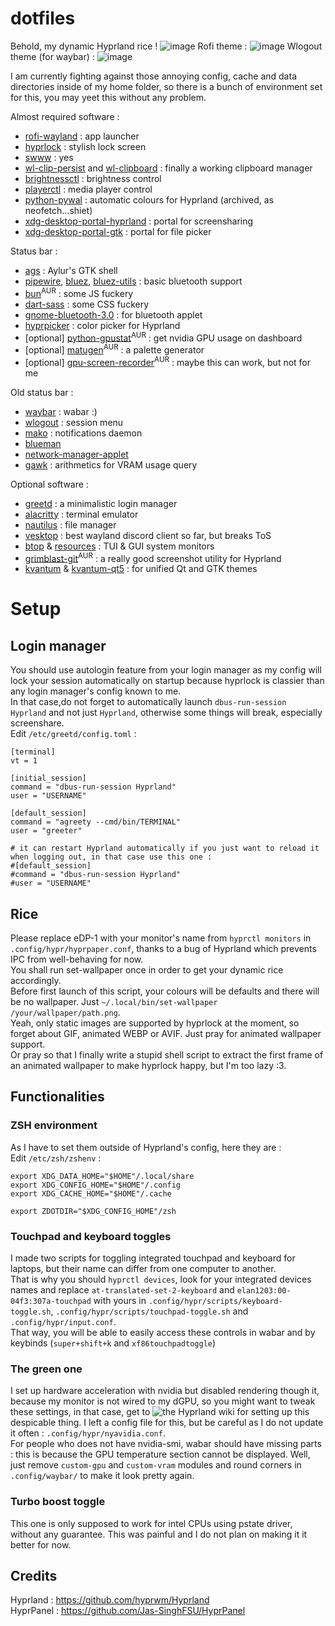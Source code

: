 # dotfiles
Behold, my dynamic Hyprland rice !
![image](https://github.com/user-attachments/assets/22b40d8c-1827-4035-a3eb-8cfecf222928)
Rofi theme :
![image](https://github.com/NyanMaths/dotfiles/assets/64662422/5194d642-b51a-47a6-8d6f-b13a3b7c1344)
Wlogout theme (for waybar) :
![image](https://github.com/NyanMaths/dotfiles/assets/64662422/aaa2aa21-5b5d-4d18-aa34-f16af59273e4)

I am currently fighting against those annoying config, cache and data directories inside of my home folder, so there is a bunch of environment set for this, you may yeet this without any problem.


Almost required software :
  - [rofi-wayland](https://github.com/lbonn/rofi) : app launcher
  - [hyprlock](https://github.com/hyprwm/hyprlock) : stylish lock screen
  - [swww](https://github.com/LGFae/swww) : yes
  - [wl-clip-persist](https://github.com/Linus789/wl-clip-persist) and [wl-clipboard](https://github.com/bugaevc/wl-clipboard) : finally a working clipboard manager
  - [brightnessctl](https://github.com/Hummer12007/brightnessctl) : brightness control
  - [playerctl](https://github.com/altdesktop/playerctl) : media player control
  - [python-pywal](https://github.com/dylanaraps/pywal) : automatic colours for Hyprland (archived, as neofetch...shiet)
  - [xdg-desktop-portal-hyprland](https://github.com/hyprwm/xdg-desktop-portal-hyprland) : portal for screensharing
  - [xdg-desktop-portal-gtk](https://github.com/flatpak/xdg-desktop-portal-gtk) : portal for file picker

Status bar :
  - [ags](https://github.com/Aylur/ags) : Aylur's GTK shell
  - [pipewire](https://gitlab.freedesktop.org/pipewire/pipewire), [bluez](https://github.com/bluez/bluez), [bluez-utils](https://github.com/bluez/bluez) : basic bluetooth support
  - [bun](https://github.com/oven-sh/bun)<sup>AUR</sup> : some JS fuckery
  - [dart-sass](https://github.com/sass/sass) : some CSS fuckery
  - [gnome-bluetooth-3.0](https://gitlab.gnome.org/GNOME/gnome-bluetooth) : for bluetooth applet
  - [hyprpicker](https://github.com/hyprwm/hyprpicker) : color picker for Hyprland
  - [optional] [python-gpustat](https://github.com/wookayin/gpustat)<sup>AUR</sup> : get nvidia GPU usage on dashboard
  - [optional] [matugen](https://github.com/InioX/matugen)<sup>AUR</sup> : a palette generator
  - [optional] [gpu-screen-recorder](https://git.dec05eba.com/gpu-screen-recorder)<sup>AUR</sup> : maybe this can work, but not for me

Old status bar :
  - [waybar](https://github.com/Alexays/Waybar) : wabar :)
  - [wlogout](https://github.com/ArtsyMacaw/wlogout) : session menu
  - [mako](https://github.com/emersion/mako) : notifications daemon
  - [blueman](https://github.com/blueman-project/blueman)
  - [network-manager-applet](https://gitlab.gnome.org/GNOME/network-manager-applet)
  - [gawk](https://git.savannah.gnu.org/cgit/gawk.git) : arithmetics for VRAM usage query

Optional software :
  - [greetd](https://github.com/kennylevinsen/greetd) : a minimalistic login manager
  - [alacritty](https://github.com/alacritty/alacritty) : terminal emulator
  - [nautilus](https://gitlab.gnome.org/GNOME/nautilus) : file manager
  - [vesktop](https://github.com/Vencord/Vesktop) : best wayland discord client so far, but breaks ToS
  - [btop](https://github.com/aristocratos/btop) & [resources](https://github.com/nokyan/resources) : TUI & GUI system monitors
  - [grimblast-git](https://github.com/hyprwm/contrib)<sup>AUR</sup> : a really good screenshot utility for Hyprland
  - [kvantum](https://github.com/tsujan/Kvantum) & [kvantum-qt5](https://github.com/tsujan/Kvantum) : for unified Qt and GTK themes


<h1>Setup</h1>

<h2>Login manager</h2>

You should use autologin feature from your login manager as my config will lock your session automatically on startup because hyprlock is classier than any login manager's config known to me.
<br />In that case,do not forget to automatically launch ```dbus-run-session Hyprland``` and not just ```Hyprland```, otherwise some things will break, especially screenshare.
<br />Edit ```/etc/greetd/config.toml``` :
```
[terminal]
vt = 1

[initial_session]
command = "dbus-run-session Hyprland"
user = "USERNAME"

[default_session]
command = "agreety --cmd/bin/TERMINAL"
user = "greeter"

# it can restart Hyprland automatically if you just want to reload it when logging out, in that case use this one :
#[default_session]
#command = "dbus-run-session Hyprland"
#user = "USERNAME"
```
<h2>Rice</h2>

Please replace eDP-1 with your monitor's name from ```hyprctl monitors``` in ```.config/hypr/hyprpaper.conf```, thanks to a bug of Hyprland which prevents IPC from well-behaving for now.
<br />You shall run set-wallpaper once in order to get your dynamic rice accordingly.
<br />Before first launch of this script, your colours will be defaults and there will be no wallpaper. Just ```~/.local/bin/set-wallpaper /your/wallpaper/path.png```.
<br />Yeah, only static images are supported by hyprlock at the moment, so forget about GIF, animated WEBP or AVIF. Just pray for animated wallpaper support.
<br />Or pray so that I finally write a stupid shell script to extract the first frame of an animated wallpaper to make hyprlock happy, but I'm too lazy :3.

<h2>Functionalities</h2>

<h3>ZSH environment</h3>

As I have to set them outside of Hyprland's config, here they are :
<br />Edit ```/etc/zsh/zshenv``` :
```
export XDG_DATA_HOME="$HOME"/.local/share
export XDG_CONFIG_HOME="$HOME"/.config
export XDG_CACHE_HOME="$HOME"/.cache

export ZDOTDIR="$XDG_CONFIG_HOME"/zsh
```

<h3>Touchpad and keyboard toggles</h3>

I made two scripts for toggling integrated touchpad and keyboard for laptops, but their name can differ from one computer to another.
<br />That is why you should ```hyprctl devices```, look for your integrated devices names and replace ```at-translated-set-2-keyboard``` and ```elan1203:00-04f3:307a-touchpad``` with yours in ```.config/hypr/scripts/keyboard-toggle.sh```, ```.config/hypr/scripts/touchpad-toggle.sh``` and ```.config/hypr/input.conf```.
<br />That way, you will be able to easily access these controls in wabar and by keybinds (```super+shift+k``` and ```xf86touchpadtoggle```)

<h3>The green one</h3>

I set up hardware acceleration with nvidia but disabled rendering though it, because my monitor is not wired to my dGPU, so you might want to tweak these settings, in that case, get to ![the Hyprland wiki](https://wiki.hyprland.org/Nvidia) for setting up this despicable thing. I left a config file for this, but be careful as I do not update it often : ```.config/hypr/nyavidia.conf```.
<br />For people who does not have nvidia-smi, wabar should have missing parts : this is because the GPU temperature section cannot be displayed. Well, just remove ```custom-gpu``` and ```custom-vram``` modules and round corners in ```.config/waybar/``` to make it look pretty again.

<h3>Turbo boost toggle</h3>

This one is only supposed to work for intel CPUs using pstate driver, without any guarantee. This was painful and I do not plan on making it it better for now.


<h2> Credits </h2>

Hyprland : https://github.com/hyprwm/Hyprland
<br />HyprPanel : https://github.com/Jas-SinghFSU/HyprPanel
